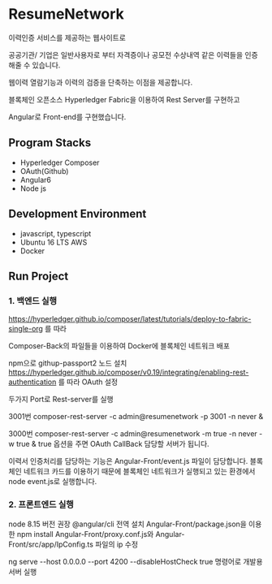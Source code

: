 # ResumeNetwork
이력인증 서비스를 제공하는 웹사이트로

공공기관/ 기업은 일반사용자로 부터 자격증이나 공모전 수상내역 같은 이력들을 인증해줄 수 있습니다.

웹이력 열람기능과 이력의 검증을 단축하는 이점을 제공합니다.

블록체인 오픈소스 Hyperledger Fabric을 이용하여 Rest Server를 구현하고

Angular로 Front-end를 구현했습니다.





## Program Stacks
- Hyperledger Composer
- OAuth(Github)
- Angular6
- Node js


## Development Environment
- javascript, typescript
- Ubuntu 16 LTS AWS
- Docker



## Run Project
### 1. 백엔드 실행

https://hyperledger.github.io/composer/latest/tutorials/deploy-to-fabric-single-org 를 따라 

Composer-Back의 파일들을 이용하여 Docker에 블록체인 네트워크 배포

npm으로 githup-passport2 노드 설치
https://hyperledger.github.io/composer/v0.19/integrating/enabling-rest-authentication 를 따라 OAuth 설정

두가지 Port로 Rest-server를 실행

3001번
composer-rest-server -c admin@resumenetwork -p 3001 -n never &

3000번 
composer-rest-server -c admin@resumenetwork -m true -n never -w true &
true 옵션을 주면 OAuth CallBack 담당할 서버가 됩니다.

이력서 인증처리를 담당하는 기능은 Angular-Front/event.js 파일이 담당합니다.
블록체인 네트워크 카드를 이용하기 때문에 블록체인 네트워크가 실행되고 있는 환경에서
node event.js로 실행합니다.

### 2. 프론트엔드 실행

node 8.15 버전 권장
@angular/cli 전역 설치
Angular-Front/package.json을 이용한 npm install
Angular-Front/proxy.conf.js와 Angular-Front/src/app/IpConfig.ts 파일의 ip 수정

ng serve --host 0.0.0.0 --port 4200 --disableHostCheck true 명령어로 개발용서버 실행

